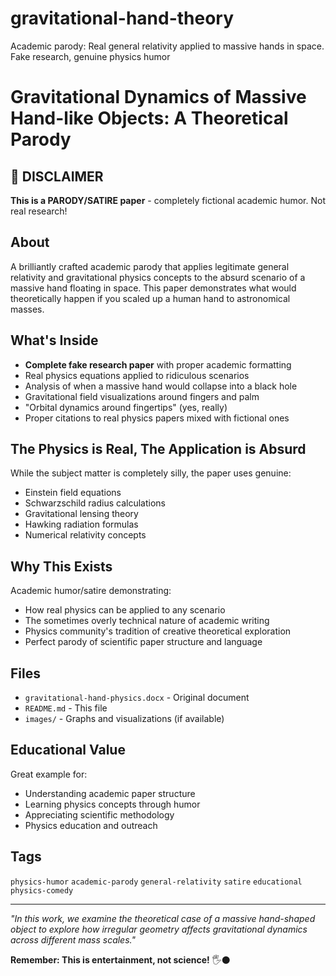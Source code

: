 # gravitational-hand-theory
Academic parody: Real general relativity applied to massive hands in space. Fake research, genuine physics humor 

# Gravitational Dynamics of Massive Hand-like Objects: A Theoretical Parody

## 🚨 DISCLAIMER
**This is a PARODY/SATIRE paper** - completely fictional academic humor. Not real research!

## About
A brilliantly crafted academic parody that applies legitimate general relativity and gravitational physics concepts to the absurd scenario of a massive hand floating in space. This paper demonstrates what would theoretically happen if you scaled up a human hand to astronomical masses.

## What's Inside
- **Complete fake research paper** with proper academic formatting
- Real physics equations applied to ridiculous scenarios  
- Analysis of when a massive hand would collapse into a black hole
- Gravitational field visualizations around fingers and palm
- "Orbital dynamics around fingertips" (yes, really)
- Proper citations to real physics papers mixed with fictional ones

## The Physics is Real, The Application is Absurd
While the subject matter is completely silly, the paper uses genuine:
- Einstein field equations
- Schwarzschild radius calculations  
- Gravitational lensing theory
- Hawking radiation formulas
- Numerical relativity concepts

## Why This Exists
Academic humor/satire demonstrating:
- How real physics can be applied to any scenario
- The sometimes overly technical nature of academic writing
- Physics community's tradition of creative theoretical exploration
- Perfect parody of scientific paper structure and language

## Files
- `gravitational-hand-physics.docx` - Original document
- `README.md` - This file
- `images/` - Graphs and visualizations (if available)

## Educational Value
Great example for:
- Understanding academic paper structure
- Learning physics concepts through humor
- Appreciating scientific methodology
- Physics education and outreach

## Tags
`physics-humor` `academic-parody` `general-relativity` `satire` `educational` `physics-comedy`

---

*"In this work, we examine the theoretical case of a massive hand-shaped object to explore how irregular geometry affects gravitational dynamics across different mass scales."*

**Remember: This is entertainment, not science!** 🖐️⚫
